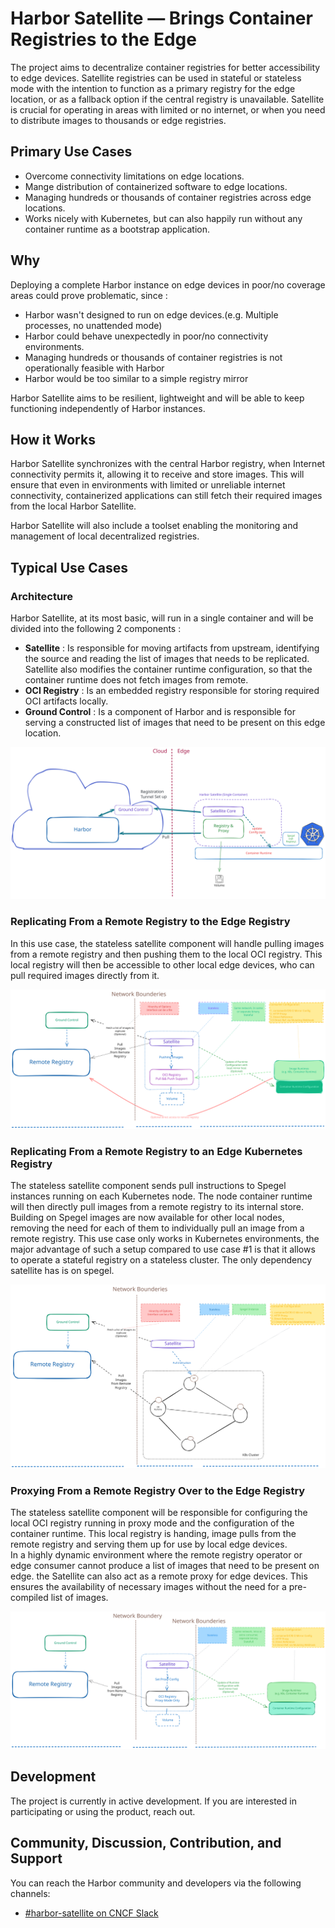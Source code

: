 # Harbor Satellite — Brings Container Registries to the Edge

The project aims to decentralize container registries for better accessibility to edge devices.
Satellite registries can be used in stateful or stateless mode with the intention to function as a primary registry for the edge location, or as a fallback option if the central registry is unavailable. Satellite is crucial for operating in areas with limited or no internet, or when you need to distribute images to thousands or edge registries.

## Primary Use Cases

- Overcome connectivity limitations on edge locations.
- Mange distribution of containerized software to edge locations.
- Managing hundreds or thousands of container registries across edge locations.
- Works nicely with Kubernetes, but can also happily run without any container runtime as a bootstrap application.

## Why

Deploying a complete Harbor instance on edge devices in poor/no coverage areas could prove problematic, since :
- Harbor wasn't designed to run on edge devices.(e.g. Multiple processes, no unattended mode)
- Harbor could behave unexpectedly in poor/no connectivity environments.
- Managing hundreds or thousands of container registries is not operationally feasible with Harbor
- Harbor would be too similar to a simple registry mirror

Harbor Satellite aims to be resilient, lightweight and will be able to keep functioning independently of Harbor instances.

##  How it Works

Harbor Satellite synchronizes with the central Harbor registry, when Internet connectivity permits it, allowing it to receive and store images. This will ensure that even in environments with limited or unreliable internet connectivity, containerized applications can still fetch their required images from the local Harbor Satellite.

Harbor Satellite will also include a toolset enabling the monitoring and management of local decentralized registries.


## Typical Use Cases

### Architecture
Harbor Satellite, at its most basic, will run in a single container and will be divided into the following 2 components :

- **Satellite** : Is responsible for moving artifacts from upstream, identifying the source and reading the list of images that needs to be replicated. Satellite also modifies the container runtime configuration, so that the container runtime does not fetch images from remote.
- **OCI Registry** : Is an embedded registry responsible for storing required OCI artifacts locally.
- **Ground Control** : Is a component of Harbor and is responsible for serving a constructed list of images that need to be present on this edge location.

![Basic Harbor Satellite Diagram](docs/images/harbor-satellite-overview.svg)


### Replicating From a Remote Registry to the Edge Registry

In this use case, the stateless satellite component will handle pulling images from a remote registry and then pushing them to the local OCI registry. This local registry will then be accessible to other local edge devices, who can pull required images directly from it.

![Use Case #1](docs/images/satellite_use_case_1.svg)

### Replicating From a Remote Registry to an Edge Kubernetes Registry

The stateless satellite component sends pull instructions to Spegel instances running on each Kubernetes node. The node container runtime will then directly pull images from a remote registry to its internal store. Building on Spegel images are now available for other local nodes, removing the need for each of them to individually pull an image from a remote registry.
This use case only works in Kubernetes environments, the major advantage of such a setup compared to use case #1 is that it allows to operate a stateful registry on a stateless cluster.  The only dependency satellite has is on spegel.

![Use Case #1](docs/images/satellite_use_case_2.svg)


### Proxying From a Remote Registry Over to the Edge Registry
The stateless satellite component will be responsible for configuring the local OCI registry running in proxy mode and the configuration of the container runtime. This local registry is handing, image pulls from the remote registry and serving them up for use by local edge devices.  
In a highly dynamic environment where the remote registry operator or edge consumer cannot produce a list of images that need to be present on edge. the Satellite can also act as a remote proxy for edge devices. This ensures the availability of necessary images without the need for a pre-compiled list of images.

![Use Case #1](docs/images/satellite_use_case_3.svg)


## Development
The project is currently in active development. If you are interested in participating or using the product, reach out.

## Community, Discussion, Contribution, and Support
You can reach the Harbor community and developers via the following channels:
- [#harbor-satellite on CNCF Slack ](https://cloud-native.slack.com/archives/C06NE6EJBU1)

